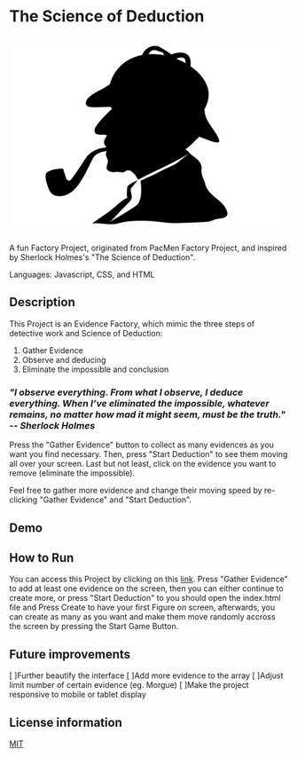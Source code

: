 # The Science of Deduction

<img src="/images/sherlock.jpg">


A fun Factory Project, originated from PacMen Factory Project, and inspired by Sherlock Holmes's "The Science of Deduction". 

Languages: Javascript, CSS, and HTML 

## Description
This Project is an Evidence Factory, which mimic the three steps of detective work and Science of Deduction:
<ol>
<li>Gather Evidence</li>
<li>Observe and deducing</li>
<li>Eliminate the impossible and conclusion</li>
</ol>

### *"I observe everything. From what I observe, I deduce everything. When I’ve eliminated the impossible, whatever remains, no matter how mad it might seem, must be the truth." -- Sherlock Holmes*



Press the "Gather Evidence" button to collect as many evidences as you want you find necessary.
Then, press "Start Deduction" to see them moving all over your screen.
Last but not least, click on the evidence you want to remove (eliminate the impossible).

Feel free to gather more evidence and change their moving speed by re-clicking "Gather Evidence" and "Start Deduction".


## Demo


## How to Run
You can access this Project by clicking on this <a href="https://hujianni.github.io/The-Science-Of-Deduction/" target="_blank">link</a>. Press "Gather Evidence" to add at least one evidence on the screen, then you can either continue to create more, or press "Start Deduction" to 
you should open the index.html file and Press Create to have your first Figure on screen, afterwards, you can create as many as you want and make them move randomly accross the screen by pressing the Start Game Button.


## Future improvements
[ ]Further beautify the interface
[ ]Add more evidence to the array
[ ]Adjust limit number of certain evidence (eg. Morgue)
[ ]Make the project responsive to mobile or tablet display

## License information
<a href="https://choosealicense.com/licenses/mit/" target="_blank">MIT</a>
